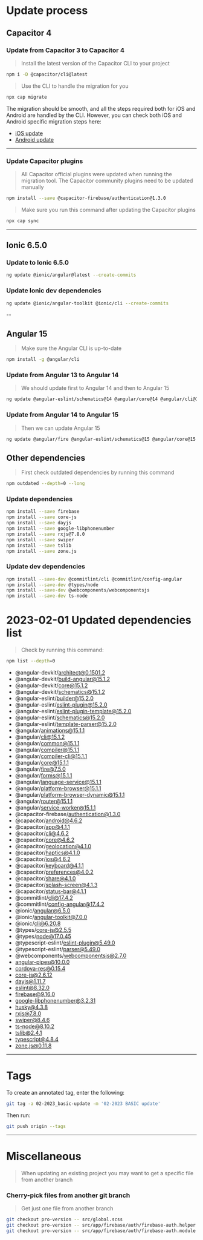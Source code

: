 # Update process

## Capacitor 4

### Update from Capacitor 3 to Capacitor 4
> Install the latest version of the Capacitor CLI to your project
``` bash
npm i -D @capacitor/cli@latest
```

>Use the CLI to handle the migration for you
``` bash
npx cap migrate
```

The migration should be smooth, and all the steps required both for iOS and Android are handled by the CLI. However, you can check both iOS and Android specific migration steps here:
- [iOS update](https://capacitorjs.com/docs/updating/4-0#ios)
- [Android update](https://capacitorjs.com/docs/updating/4-0#android)


---


### Update Capacitor plugins
> All Capacitor official plugins were updated when running the migration tool.
> The Capacitor community plugins need to be updated manually
``` bash
npm install --save @capacitor-firebase/authentication@1.3.0
```

> Make sure you run this command after updating the Capacitor plugins
``` bash
npx cap sync
```


---


## Ionic 6.5.0

### Update to Ionic 6.5.0
``` bash
ng update @ionic/angular@latest --create-commits
```

### Update Ionic dev dependencies
``` bash
ng update @ionic/angular-toolkit @ionic/cli --create-commits
```


--


## Angular 15

> Make sure the Angular CLI is up-to-date
``` bash
npm install -g @angular/cli
```

### Update from Angular 13 to Angular 14
> We should update first to Angular 14 and then to Angular 15
``` bash
ng update @angular-eslint/schematics@14 @angular/core@14 @angular/cli@14 --create-commits
```

### Update from Angular 14 to Angular 15
> Then we can update Angular 15
``` bash
ng update @angular/fire @angular-eslint/schematics@15 @angular/core@15 @angular/cli@15 --create-commits
```


## Other dependencies
> First check outdated dependencies by running this command
``` bash
npm outdated --depth=0 --long
```

### Update dependencies
``` bash
npm install --save firebase
npm install --save core-js
npm install --save dayjs
npm install --save google-libphonenumber
npm install --save rxjs@7.8.0
npm install --save swiper
npm install --save tslib
npm install --save zone.js
```

### Update dev dependencies
``` bash
npm install --save-dev @commitlint/cli @commitlint/config-angular
npm install --save-dev @types/node
npm install --save-dev @webcomponents/webcomponentsjs
npm install --save-dev ts-node
```


# 2023-02-01 Updated dependencies list
> Check by running this command:
``` bash
npm list --depth=0
```

- @angular-devkit/architect@0.1501.2
- @angular-devkit/build-angular@15.1.2
- @angular-devkit/core@15.1.2
- @angular-devkit/schematics@15.1.2
- @angular-eslint/builder@15.2.0
- @angular-eslint/eslint-plugin@15.2.0
- @angular-eslint/eslint-plugin-template@15.2.0
- @angular-eslint/schematics@15.2.0
- @angular-eslint/template-parser@15.2.0
- @angular/animations@15.1.1
- @angular/cli@15.1.2
- @angular/common@15.1.1
- @angular/compiler@15.1.1
- @angular/compiler-cli@15.1.1
- @angular/core@15.1.1
- @angular/fire@7.5.0
- @angular/forms@15.1.1
- @angular/language-service@15.1.1
- @angular/platform-browser@15.1.1
- @angular/platform-browser-dynamic@15.1.1
- @angular/router@15.1.1
- @angular/service-worker@15.1.1
- @capacitor-firebase/authentication@1.3.0
- @capacitor/android@4.6.2
- @capacitor/app@4.1.1
- @capacitor/cli@4.6.2
- @capacitor/core@4.6.2
- @capacitor/geolocation@4.1.0
- @capacitor/haptics@4.1.0
- @capacitor/ios@4.6.2
- @capacitor/keyboard@4.1.1
- @capacitor/preferences@4.0.2
- @capacitor/share@4.1.0
- @capacitor/splash-screen@4.1.3
- @capacitor/status-bar@4.1.1
- @commitlint/cli@17.4.2
- @commitlint/config-angular@17.4.2
- @ionic/angular@6.5.0
- @ionic/angular-toolkit@7.0.0
- @ionic/cli@6.20.8
- @types/core-js@2.5.5
- @types/node@17.0.45
- @typescript-eslint/eslint-plugin@5.49.0
- @typescript-eslint/parser@5.49.0
- @webcomponents/webcomponentsjs@2.7.0
- angular-pipes@10.0.0
- cordova-res@0.15.4
- core-js@2.6.12
- dayjs@1.11.7
- eslint@8.32.0
- firebase@9.16.0
- google-libphonenumber@3.2.31
- husky@4.3.8
- rxjs@7.8.0
- swiper@8.4.6
- ts-node@8.10.2
- tslib@2.4.1
- typescript@4.8.4
- zone.js@0.11.8


---


# Tags
To create an annotated tag, enter the following:
``` bash
git tag -a 02-2023_basic-update -m '02-2023 BASIC update'
```
Then run:
``` bash
git push origin --tags
```


---


# Miscellaneous
> When updating an existing project you may want to get a specific file from another branch

### Cherry-pick files from another git branch
> Get just one file from another branch
``` bash
git checkout pro-version -- src/global.scss
git checkout pro-version -- src/app/firebase/auth/firebase-auth.helper.ts
git checkout pro-version -- src/app/firebase/auth/firebase-auth.module.ts
```
